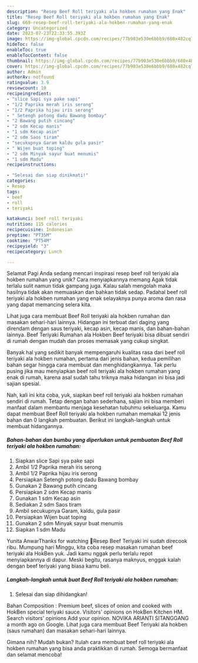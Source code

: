 ```yaml
---
description: "Resep Beef Roll teriyaki ala hokben rumahan yang Enak"
title: "Resep Beef Roll teriyaki ala hokben rumahan yang Enak"
slug: 669-resep-beef-roll-teriyaki-ala-hokben-rumahan-yang-enak
category: Uncategorized
date: 2023-07-23T22:33:55.393Z
image: https://img-global.cpcdn.com/recipes/77b903e530e6bbb9/680x482cq70/beef-roll-teriyaki-ala-hokben-rumahan-foto-resep-utama.jpg
hideToc: false
enableToc: true
enableTocContent: false
thumbnail: https://img-global.cpcdn.com/recipes/77b903e530e6bbb9/680x482cq70/beef-roll-teriyaki-ala-hokben-rumahan-foto-resep-utama.jpg
cover: https://img-global.cpcdn.com/recipes/77b903e530e6bbb9/680x482cq70/beef-roll-teriyaki-ala-hokben-rumahan-foto-resep-utama.jpg
author: Admin
authorAv: notfound
ratingvalue: 3.9
reviewcount: 10
recipeingredient:
- "slice Sapi sya pake sapi"
- "1/2 Paprika merah iris serong"
- "1/2 Paprika hijau iris serong"
- " Setengh potong dadu Bawang bombay"
- "2 Bawang putih cincang"
- "2 sdm Kecap manis"
- "1 sdm Kecap asin"
- "2 sdm Saos tiram"
- "secukupnya Garam kaldu gula pasir"
- " Wijen buat toping"
- "2 sdm Minyak sayur buat menumis"
- "1 sdm Madu"
recipeinstructions:

- "Selesai dan siap dinikmati!"
categories:
- Resep
tags:
- beef
- roll
- teriyaki

katakunci: beef roll teriyaki 
nutrition: 115 calories
recipecuisine: Indonesian
preptime: "PT35M"
cooktime: "PT54M"
recipeyield: "3"
recipecategory: Lunch

---
```



Selamat Pagi Anda sedang mencari inspirasi resep beef roll teriyaki ala hokben rumahan yang unik? Cara menyiapkannya memang Agak tidak terlalu sulit namun tidak gampang juga. Kalau salah mengolah maka hasilnya tidak akan memuaskan dan bahkan tidak sedap. Padahal beef roll teriyaki ala hokben rumahan yang enak selayaknya punya aroma dan rasa yang dapat memancing selera kita.


Lihat juga cara membuat Beef Roll teriyaki ala hokben rumahan dan masakan sehari-hari lainnya. Hidangan ini terbuat dari daging yang direndam dengan saus teriyaki, kecap asin, kecap manis, dan bahan-bahan lainnya. Beef Teriyaki Rumahan ala Hokben Beef teriyaki bisa dibuat sendiri di rumah dengan mudah dan proses memasak yang cukup singkat.

Banyak hal yang sedikit banyak mempengaruhi kualitas rasa dari beef roll teriyaki ala hokben rumahan, pertama dari jenis bahan, kedua pemilihan bahan segar hingga cara membuat dan menghidangkannya. Tak perlu pusing jika mau menyiapkan beef roll teriyaki ala hokben rumahan yang enak di rumah, karena asal sudah tahu triknya maka hidangan ini bisa jadi sajian spesial.


Nah, kali ini kita coba, yuk, siapkan beef roll teriyaki ala hokben rumahan sendiri di rumah. Tetap dengan bahan sederhana, sajian ini bisa memberi manfaat dalam membantu menjaga kesehatan tubuhmu sekeluarga. Kamu dapat membuat Beef Roll teriyaki ala hokben rumahan memakai 12 jenis bahan dan 0 langkah pembuatan. Berikut ini langkah-langkah untuk membuat hidangannya.

<!--inarticleads1-->

##### Bahan-bahan dan bumbu yang diperlukan untuk pembuatan Beef Roll teriyaki ala hokben rumahan:

1. Siapkan slice Sapi sya pake sapi
1. Ambil 1/2 Paprika merah iris serong
1. Ambil 1/2 Paprika hijau iris serong
1. Persiapkan  Setengh potong dadu Bawang bombay
1. Gunakan 2 Bawang putih cincang
1. Persiapkan 2 sdm Kecap manis
1. Gunakan 1 sdm Kecap asin
1. Sediakan 2 sdm Saos tiram
1. Ambil secukupnya Garam, kaldu, gula pasir
1. Persiapkan  Wijen buat toping
1. Gunakan 2 sdm Minyak sayur buat menumis
1. Siapkan 1 sdm Madu


Yunita AnwarThanks for watching 💖Resep Beef Teriyaki ini sudah direcook ribu. Mumpung hari Minggu, kita coba resep masakan rumahan beef teriyaki ala HokBen yuk. Jadi kamu nggak perlu terlalu repot menyiapkannya di dapur. Meski begitu, rasanya maknyus, enggak kalah dengan beef teriyaki yang biasa kamu beli. 

<!--inarticleads2-->

##### Langkah-langkah untuk buat Beef Roll teriyaki ala hokben rumahan:


1. Selesai dan siap dihidangkan!

Bahan Composition : Premium beef, slices of onion and cooked with HokBen special teriyaki sauce. Visitors&#39; opinions on HokBen Kitchen HM. Search visitors&#39; opinions Add your opinion. NOVIKA ARIANTI SITANGGANG a month ago on Google. Lihat juga cara membuat Beef Teriyaki ala hokben (saus rumahan) dan masakan sehari-hari lainnya. 

Gimana nih? Mudah bukan? Itulah cara membuat beef roll teriyaki ala hokben rumahan yang bisa anda praktikkan di rumah. Semoga bermanfaat dan selamat mencoba!
